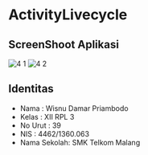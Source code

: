 # ActivityLivecycle

## ScreenShoot Aplikasi
![4 1](https://cloud.githubusercontent.com/assets/22207275/20033483/d85390f2-a3d3-11e6-8c83-b5a2a6d87192.png)
![4 2](https://cloud.githubusercontent.com/assets/22207275/20033482/d85371a8-a3d3-11e6-8b3d-143b31a6bd59.png)

## Identitas 
* Nama : Wisnu Damar Priambodo
* Kelas : XII RPL 3
* No Urut : 39
* NIS : 4462/1360.063
* Nama Sekolah: SMK Telkom Malang
